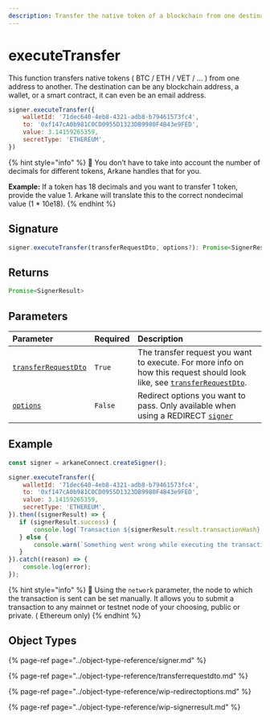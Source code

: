 ```yaml
---
description: Transfer the native token of a blockchain from one destination to another
---
```


# executeTransfer

This function transfers native tokens \( BTC / ETH / VET / ... \) from one address to another. The destination can be any blockchain address, a wallet, or a smart contract, it can even be an email address.

```javascript
signer.executeTransfer({
    walletId: '71dec640-4eb8-4321-adb8-b79461573fc4',
    to: '0xf147cA0b981C0CD0955D1323DB9980F4B43e9FED',
    value: 3.14159265359,
    secretType: 'ETHEREUM',
})
```

{% hint style="info" %}
🧙 You don’t have to take into account the number of decimals for different tokens, Arkane handles that for you.

**Example:** If a token has 18 decimals and you want to transfer 1 token, provide the value 1. Arkane will translate this to the correct nondecimal value \(1 \* 10e18\). 
{% endhint %}

## Signature

```javascript
signer.executeTransfer(transferRequestDto, options?): Promise<SignerResult>
```

## Returns

```javascript
Promise<SignerResult>
```

## Parameters

| Parameter | Required | Description |
| :--- | :--- | :--- |
| [`transferRequestDto`](../object-type-reference/transferrequestdto.md) | `True` | The transfer request you want to execute. For more info on how this request should look like, see [`transferRequestDto`](../object-type-reference/transferrequestdto.md). |
| [`options`](../object-type-reference/wip-redirectoptions.md) | `False` | Redirect options you want to pass. Only available when using a REDIRECT [`signer`](createsigner.md#parameters) |

## Example

```javascript
const signer = arkaneConnect.createSigner();

signer.executeTransfer({
    walletId: '71dec640-4eb8-4321-adb8-b79461573fc4',
    to: '0xf147cA0b981C0CD0955D1323DB9980F4B43e9FED',
    value: 3.14159265359,
    secretType: 'ETHEREUM',
}).then((signerResult) => {
   if (signerResult.success) {
       console.log(`Transaction ${signerResult.result.transactionHash} has been successfully executed!`);
   } else {
       console.warn(`Something went wrong while executing the transaction`);
   }
}).catch((reason) => {
    console.log(error);
});
```

{% hint style="info" %}
🧙 Using the `network` parameter, the node to which the transaction is sent can be set manually.  It allows you to submit a transaction to any mainnet or testnet node of your choosing, public or private. \( Ethereum only\)
{% endhint %}

## Object Types

{% page-ref page="../object-type-reference/signer.md" %}

{% page-ref page="../object-type-reference/transferrequestdto.md" %}

{% page-ref page="../object-type-reference/wip-redirectoptions.md" %}

{% page-ref page="../object-type-reference/wip-signerresult.md" %}



